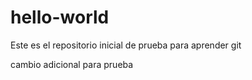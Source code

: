 # hello-world
Este es el repositorio inicial de prueba para aprender git

cambio adicional para prueba

